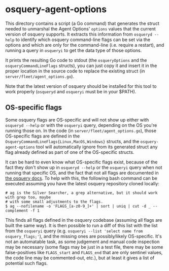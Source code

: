 # osquery-agent-options

This directory contains a script (a Go command) that generates the struct needed to unmarshal the Agent Options' `options` values that the current version of osquery supports. It extracts this information from `osqueryd --help` to identify which osquery command-line flags can be set via the options and which are only for the command-line (i.e. require a restart), and running a query in `osqueryi` to get the data type of those options.

It prints the resulting Go code to stdout (the `osqueryOptions` and the `osqueryCommandLineFlags` structs), you can just copy it and insert it in the proper location in the source code to replace the existing struct (in `server/fleet/agent_options.go`).

Note that the latest version of osquery should be installed for this tool to work properly (`osqueryd` and `osqueryi` must be in your $PATH).

## OS-specific flags

Some osquery flags are OS-specific and will not show up either with `osqueryd --help` or with the `osqueryi` query, depending on the OS you're running those on. In the code (in `server/fleet/agent_options.go`), those OS-specific flags are defined in the `OsqueryCommandLineFlags{Linux,MacOS,Windows}` structs, and the `osquery-agent-options` tool will automatically ignore from its generated struct any flag already defined as part of one of the OS-specific structs.

It can be hard to even know what OS-specific flags exist, because of the fact they don't show up in `osqueryd --help` or the `osqueryi` query when not running that specific OS, and the fact that not all flags are documented in [the osquery docs](https://osquery.readthedocs.io/en/stable/). To help with this, the following bash command can be executed assuming you have the latest osquery repository cloned locally:

```
# ag is the Silver Searcher, a grep alternative, but it should work with grep too, maybe
# with some small adjustments to the flags.
$ ag --nofilename -o 'FLAGS_[a-z0-9_]+' | sort | uniq | cut -d _ --complement -f 1
```

This finds all flags defined in the osquery codebase (assuming all flags are built the same way). It is then possible to run a diff of this list with the list from the `osqueryi` query (e.g. `osqueryi --list 'select name from osquery_flags;'`), and the missing ones are possibly/likely OS-specific. It's not an automatable task, as some judgement and manual code inspection may be necessary (some flags may be just in a test file, there may be some false-positives like `FLAGS_start` and `FLAGS_end` that are only sentinel values, the code line may be commented-out, etc.), but at least it gives a list of potential such flags.
